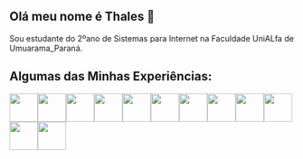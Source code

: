 ## Olá meu nome é Thales 👋

Sou estudante do 2ºano de Sistemas para Internet na Faculdade UniALfa de Umuarama_Paraná.

## Algumas das Minhas Experiências:


<img width="50" src="https://cdn.jsdelivr.net/gh/devicons/devicon/icons/html5/html5-original.svg" /><img 
width="50" src="https://cdn.jsdelivr.net/gh/devicons/devicon/icons/css3/css3-original.svg" /><img width="50" src="https://cdn.jsdelivr.net/gh/devicons/devicon/icons/javascript/javascript-original.svg" /><img width="50" src="https://cdn.jsdelivr.net/gh/devicons/devicon/icons/php/php-original.svg" /><img width="50" src="https://cdn.jsdelivr.net/gh/devicons/devicon/icons/mysql/mysql-original.svg" /><img width="50" src="https://cdn.jsdelivr.net/gh/devicons/devicon/icons/git/git-original.svg" /><img width="50" src="https://cdn.jsdelivr.net/gh/devicons/devicon/icons/github/github-original.svg" /><img width="50" src="https://cdn.jsdelivr.net/gh/devicons/devicon/icons/vscode/vscode-original.svg" /><img width="50" src="https://cdn.jsdelivr.net/gh/devicons/devicon/icons/apache/apache-original-wordmark.svg" /><img width="50" src="https://cdn.jsdelivr.net/gh/devicons/devicon/icons/intellij/intellij-original.svg" /><img width="50" src="https://cdn.jsdelivr.net/gh/devicons/devicon/icons/canva/canva-original.svg" /><img width="50" src="https://cdn.jsdelivr.net/gh/devicons/devicon/icons/opera/opera-original.svg" />
<!--
**Thales0820/Thales0820** is a ✨ _special_ ✨ repository because its `README.md` (this file) appears on your GitHub profile.

Here are some ideas to get you started:

- 🔭 I’m currently working on ...
- 🌱 I’m currently learning ...
- 👯 I’m looking to collaborate on ...
- 🤔 I’m looking for help with ...
- 💬 Ask me about ...
- 📫 How to reach me: ...
- 😄 Pronouns: ...
- ⚡ Fun fact: ...
-->
